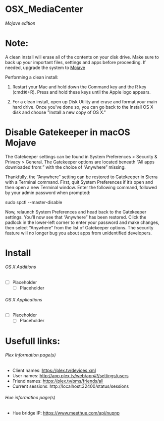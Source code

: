 # OSX_MediaCenter
###### Mojave edition

Note:
=====
A clean install will erase all of the contents on your disk drive. Make sure to back up your important files, settings and apps before proceeding. If needed, upgrade the system to [Mojave](https://support.apple.com/macos/mojave)

Performing a clean install:

1. Restart your Mac and hold down the Command key and the R key (cmd⌘+R). Press and hold these keys until the Apple logo appears.

2. For a clean install, open up Disk Utility and erase and format your main hard drive. Once you've done so, you can go back to the Install OS X disk and choose "Install a new copy of OS X."


Disable Gatekeeper in macOS Mojave
=====
The Gatekeeper settings can be found in System Preferences > Security & Privacy > General. The Gatekeeper options are located beneath “All apps downloaded from:” with the choice of “Anywhere” missing.

Thankfully, the “Anywhere” setting can be restored to Gatekeeper in Sierra with a Terminal command. First, quit System Preferences if it’s open and then open a new Terminal window. Enter the following command, followed by your admin password when prompted:

sudo spctl --master-disable

Now, relaunch System Preferences and head back to the Gatekeeper settings. You’ll now see that “Anywhere” has been restored. Click the padlock in the lower-left corner to enter your password and make changes, then select “Anywhere” from the list of Gatekeeper options. The security feature will no longer bug you about apps from unidentified developers.


Install 
=====
###### OS X Additions
- [ ] Placeholder
  * [ ] Placeholder

###### OS X Applications
- [ ] Placeholder
  * [ ] Placeholder

Usefull links:
=====
###### Plex Information page(s)
- Client names: https://plex.tv/devices.xml
- User names: http://app.plex.tv/web/app#!/settings/users
- Friend names: https://plex.tv/pms/friends/all
- Current sessions: http://localhost:32400/status/sessions

###### Hue informatino page(s)
- Hue bridge IP: https://www.meethue.com/api/nupnp
